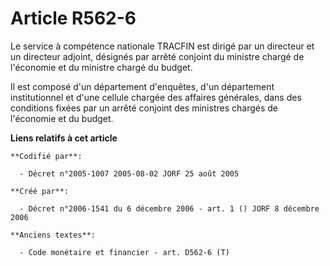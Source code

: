 # Article R562-6

Le service à compétence nationale TRACFIN est dirigé par un directeur et un directeur adjoint, désignés par arrêté conjoint
du ministre chargé de l'économie et du ministre chargé du budget.

Il est composé d'un département d'enquêtes, d'un département institutionnel et d'une cellule chargée des affaires générales,
dans des conditions fixées par un arrêté conjoint des ministres chargés de l'économie et du budget.

**Liens relatifs à cet article**

	**Codifié par**:

	  - Décret n°2005-1007 2005-08-02 JORF 25 août 2005

	**Créé par**:

	  - Décret n°2006-1541 du 6 décembre 2006 - art. 1 () JORF 8 décembre 2006

	**Anciens textes**:

	  - Code monétaire et financier - art. D562-6 (T)
